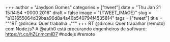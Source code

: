 
+++
author = "Jaydson Gomes"
categories = ["tweet"]
date = "Thu Jan 21 15:14:54 +0000 2016"
draft = false
image = "{TWEET_IMAGE}"
slug = "b131655064d39baa96d8a4a46b540794f4535814"
tags = ["tweet"]
title = """RT @dirceu: Quer trabalha..."""
+++
RT @dirceu: Quer trabalhar (remoto) com Node.js? A @auth0 está procurando engenheiros de software: https://t.co/hZLnmcmID7 #nodejs #remote

